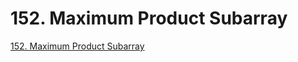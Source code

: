 # 152. Maximum Product Subarray

[152. Maximum Product Subarray](https://leetcode.com/problems/maximum-product-subarray/)

```python

```

